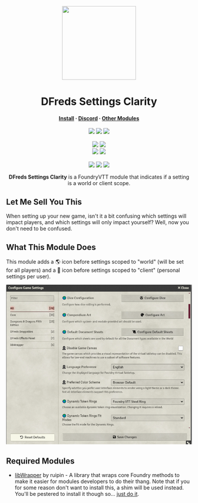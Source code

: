 <div align="center">
  <img src="https://i.imgur.com/gOZy3Jf.png" width="200" height="200"/>
</div>
<h1 align="center">DFreds Settings Clarity</h1>

<h4 align="center">
  <a href="https://foundryvtt.com/packages/dfreds-settings-clarity">Install</a>
  ·
  <a href="https://discord.gg/Wq8AEV9bWb">Discord</a>
  ·
  <a href="https://github.com/topics/dfreds-modules">Other Modules</a>
</h4>

<p align="center">
    <a href="https://github.com/DFreds/dfreds-settings-clarity/pulse"><img src="https://img.shields.io/github/last-commit/DFreds/dfreds-settings-clarity?style=for-the-badge&logo=github&color=7dc4e4&logoColor=D9E0EE&labelColor=302D41"></a>
    <a href="https://github.com/DFreds/dfreds-settings-clarity/releases/latest"><img src="https://img.shields.io/github/v/release/DFreds/dfreds-settings-clarity?style=for-the-badge&logo=gitbook&color=8bd5ca&logoColor=D9E0EE&labelColor=302D41"></a>
    <a href="https://github.com/DFreds/dfreds-settings-clarity/stargazers"><img src="https://img.shields.io/github/stars/DFreds/dfreds-settings-clarity?style=for-the-badge&logo=apachespark&color=eed49f&logoColor=D9E0EE&labelColor=302D41"></a>
    <br>
    <br>
    <img src="https://img.shields.io/badge/dynamic/json.svg?url=https://raw.githubusercontent.com/DFreds/dfreds-settings-clarity/main/static/module.json&label=Foundry%20Version&query=$.compatibility.verified&colorB=fe6a1f&style=for-the-badge&logo=foundryvirtualtabletop">
    <a href="https://forge-vtt.com/bazaar#package=dfreds-settings-clarity"><img src="https://img.shields.io/badge/dynamic/json?label=Forge%20Installs&query=package.installs&suffix=%25&url=https://forge-vtt.com/api/bazaar/package/dfreds-settings-clarity&colorB=68a74f&style=for-the-badge&logo=condaforge"></a>
    <br>
    <img src="https://img.shields.io/github/downloads/DFreds/dfreds-settings-clarity/latest/dfreds-settings-clarity.zip?color=2b82fc&label=LATEST%20DOWNLOADS&style=for-the-badge">
    <img src="https://img.shields.io/github/downloads/DFreds/dfreds-settings-clarity/total?color=2b82fc&label=TOTAL%20DOWNLOADS&style=for-the-badge">
    <br>
    <br>
    <a href="https://www.patreon.com/dfreds"><img src="https://img.shields.io/badge/-Patreon-%23f96854?style=for-the-badge&logo=patreon"></a>
    <a href="https://www.buymeacoffee.com/dfreds"><img src="https://img.shields.io/badge/-Buy%20Me%20A%20Coffee-%23ff813f?style=for-the-badge&logo=buymeacoffee"></a>
    <a href="https://discord.gg/Wq8AEV9bWb"><img src="https://img.shields.io/badge/-Discord-%235865f2?style=for-the-badge"></a>
</p>

<p align="center">
    <b>DFreds Settings Clarity</b> is a FoundryVTT module that indicates if a setting is a world or client scope.
</p>

## Let Me Sell You This

When setting up your new game, isn't it a bit confusing which settings will
impact players, and which settings will only impact yourself? Well, now you
don't need to be confused.

## What This Module Does

This module adds a 🌎 icon before settings scoped to "world" (will be set for
all players) and a 👤 icon before settings scoped to "client" (personal settings
per user).

![Settings Clarity](docs/settings.png)

## Required Modules

- [libWrapper](https://foundryvtt.com/packages/lib-wrapper) by ruipin - A
  library that wraps core Foundry methods to make it easier for modules
  developers to do their thang. Note that if you for some reason don't want to
  install this, a shim will be used instead. You'll be pestered to install it
  though so... [just do it](https://www.youtube.com/watch?v=ZXsQAXx_ao0).
